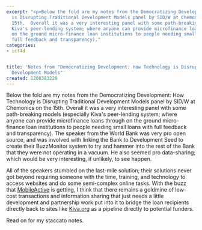```yaml
---
excerpt: "<p>Below the fold are my notes from the Democratizing Development: How Technology
  is Disrupting Traditional Development Models panel by SID/W at Chemonics on the
  15th.  Overall it was a very interesting panel with some path-breaking models (especially
  Kiva's peer-lending system; where anyone can provide microfinance loans through
  on the ground micro-finance loan institutions to people needing small loans with
  full feedback and transparency)."
categories:
- ict4d


title: 'Notes from "Democratizing Development: How Technology is Disrupting Traditional
  Development Models"'
created: 1208383229
---
```

<p>Below the fold are my notes from the Democratizing Development: How Technology is Disrupting Traditional Development Models panel by SID/W at Chemonics on the 15th.  Overall it was a very interesting panel with some path-breaking models (especially Kiva's peer-lending system; where anyone can provide microfinance loans through on the ground micro-finance loan institutions to people needing small loans with full feedback and transparency).  The speaker from the World Bank was very pro open source, and was involved with linking the Bank to Development Seed to create their BuzzMonitor system to try and hammer into the rest of the Bank that they were not operating in a vacuum.  He also seemed pro data-sharing; which would be very interesting, if unlikely, to see happen.</p>

<p>All of the speakers stumbled on the last-mile solution; their solutions never got beyond requiring someone with the time, training, and technology to access websites and do some semi-complex online tasks.  With the buzz that <a href="http://mobileactive.org/" target="_blank">MobileActive</a> is getting, I think that there remains a goldmine of low-cost transactions and information sharing that just needs a little development and partnership work put into it to bridge the loan recipients directly back to sites like <a href="http://kiva.org/" target="_blank">Kiva.org</a> as a pipeline directly to potential funders.</p>

<p>Read on for my staccato notes.</p>
